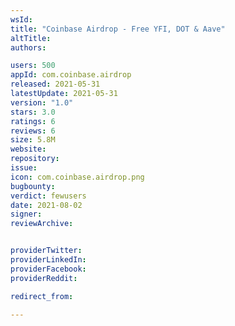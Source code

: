 ```yaml
---
wsId: 
title: "Coinbase Airdrop - Free YFI, DOT & Aave"
altTitle: 
authors:

users: 500
appId: com.coinbase.airdrop
released: 2021-05-31
latestUpdate: 2021-05-31
version: "1.0"
stars: 3.0
ratings: 6
reviews: 6
size: 5.8M
website: 
repository: 
issue: 
icon: com.coinbase.airdrop.png
bugbounty: 
verdict: fewusers
date: 2021-08-02
signer: 
reviewArchive:


providerTwitter: 
providerLinkedIn: 
providerFacebook: 
providerReddit: 

redirect_from:

---
```



